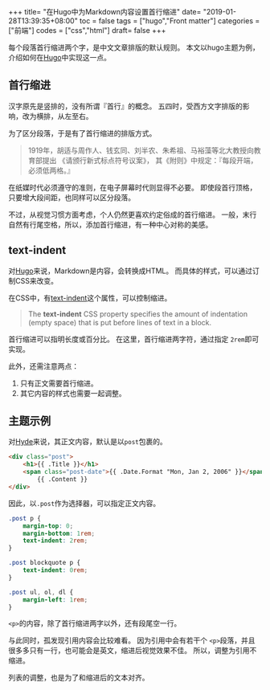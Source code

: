 +++
title= "在Hugo中为Markdown内容设置首行缩进"
date= "2019-01-28T13:39:35+08:00"
toc = false
tags = ["hugo","Front matter"]
categories = ["前端"]
codes = ["css","html"]
draft= false
+++

每个段落首行缩进两个字，是中文文章排版的默认规则。 本文以hugo主题为例，介绍如何在[Hugo](https://gohugo.io/)中实现这一点。

## 首行缩进

汉字原先是竖排的，没有所谓『首行』的概念。 五四时，受西方文字排版的影响，改为横排，从左至右。

为了区分段落，于是有了首行缩进的排版方式。

> 1919年，胡适与周作人、钱玄同、刘半农、朱希祖、马裕藻等北大教授向教育部提出 《请颁行新式标点符号议案》， 其《附则》中规定：『每段开端，必须低两格。』

在纸媒时代必须遵守的准则，在电子屏幕时代则显得不必要。 即使段首行顶格，只要增大段间距，也同样可以区分段落。

不过，从视觉习惯方面考虑，个人仍然更喜欢约定俗成的首行缩进。 一般，末行自然有行尾空格，所以，添加首行缩进，有一种中心对称的美感。

## text-indent

对[Hugo](https://gohugo.io/)来说，Markdown是内容，会转换成HTML。 而具体的样式，可以通过订制CSS来改变。

在CSS中，有[text-indent](https://developer.mozilla.org/en-US/docs/Web/CSS/text-indent)这个属性，可以控制缩进。

> The **text-indent** CSS property specifies the amount of indentation (empty space) that is put before lines of text in a block.

首行缩进可以指明长度或百分比。 在这里，首行缩进两字符，通过指定 `2rem`即可实现。

此外，还需注意两点：

1.  只有正文需要首行缩进。
2.  其它内容的样式也需要一起调整。

## 主题示例

对[Hyde](https://themes.gohugo.io/hyde/)来说，其正文内容，默认是以`post`包裹的。

```html
<div class="post">
    <h1>{{ .Title }}</h1>
    <span class="post-date">{{ .Date.Format "Mon, Jan 2, 2006" }}</span>
        {{ .Content }}
</div>

```

因此，以`.post`作为选择器，可以指定正文内容。

```css
.post p {
    margin-top: 0;
    margin-bottom: 1rem;
    text-indent: 2rem;
}

.post blockquote p {
    text-indent: 0rem;
}

.post ul, ol, dl {
    margin-left: 1rem;
}

```

`<p>`的内容，除了首行缩进两字以外，还有段尾空一行。

与此同时，孤发现引用内容会比较难看。 因为引用中会有若干个 `<p>`段落，并且很多多只有一行，也可能会是英文，缩进后视觉效果不佳。 所以，调整为引用不缩进。

列表的调整，也是为了和缩进后的文本对齐。
